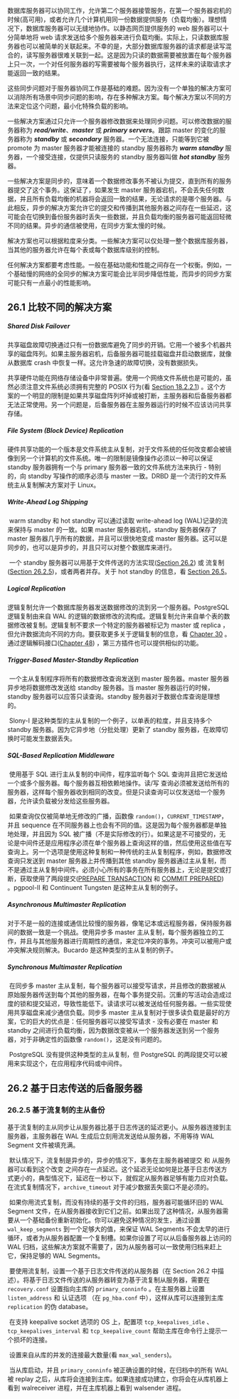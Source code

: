 

​		数据库服务器可以协同工作，允许第二个服务器接管服务，在第一个服务器宕机的时候(高可用)，或者允许几个计算机用同一份数据提供服务（负载均衡）。理想情况下，数据库服务器可以无缝地协作。以静态网页提供服务的 web 服务器可以十分简单地将 web 请求发送给多个服务器来进行负载均衡。实际上，只读数据库服务器也可以被简单的关联起来。不幸的是，大部分数据库服务器的请求都是读写混合的，读写服务器很难关联到一起。这是因为只读的数据需要被放置在每个服务器上只一次，一个对任何服务器的写需要被每个服务器执行，这样未来的读取请求才能返回一致的结果。

​		这些同步问题对于服务器协同工作是基础的难题。因为没有一个单独的解决方案可以消除所有场景中同步问题的影响，存在多种解决方案。每个解决方案以不同的方法来定位这个问题，最小化特殊负载的影响。

​		一些解决方案通过只允许一个服务器修改数据来处理同步问题。可以修改数据的服务器称为 ***read/write***、***master*** 或 ***primary servers***。跟踪 master 的变化的服务器称为 ***standby*** 或 ***secondary*** 服务器。一个无法连接，只能等到它被 promote 为 master 服务器才能被连接的 standby 服务器称为 ***warm standby*** 服务器，一个接受连接，仅提供只读服务的 standby 服务器叫做 ***hot standby*** 服务器。

​		一些解决方案是同步的，意味着一个数据修改事务不被认为提交，直到所有的服务器提交了这个事务。这保证了，如果发生 master 服务器宕机，不会丢失任何数据，并且所有负载均衡的机器将会返回一致的结果，无论请求的是哪个服务器。与此相反，异步的解决方案允许它的提交和传播到其他服务器之间存在一些延迟，这可能会在切换到备份服务器时丢失一些数据，并且负载均衡的服务器可能返回轻微不同的结果。异步的通信被使用，在同步方案太慢的时候。

​		解决方案也可以根据粒度来分类。一些解决方案可以仅处理一整个数据库服务器，当其他的服务器允许在每个表或每个数据库级别的控制。

​		任何解决方案都要考虑性能。一般在基础功能和性能之间存在一个权衡。例如，一个基础慢的网络的全同步的解决方案可能会比半同步降低性能，而异步的同步方案可能只有一点最小的性能影响。



## 26.1 比较不同的解决方案

##### Shared Disk Failover

​		共享磁盘故障切换通过只有一份数据库避免了同步的开销。它用一个被多个机器共享的磁盘阵列。如果主服务器宕机，后备服务器可能挂载磁盘并启动数据库，就像从数据库 crash 中恢复一样。这允许急速的故障切换，没有数据损失。

​		共享硬件功能在网络存储设备中非常普遍。使用一个网络文件系统也是可能的，虽然必须注意文件系统必须拥有完整的 POSIX 行为(看 [Section 18.2.2.1](https://www.postgresql.org/docs/13/creating-cluster.html#CREATING-CLUSTER-NFS)) 。这个方案的一个明显的限制是如果共享磁盘阵列坏掉或被打断，主服务器和后备服务器都无法正常使用。另一个问题是，后备服务器在主服务器运行的时候不应该访问共享存储。



##### File System (Block Device) Replication

​		硬件共享功能的一个版本是文件系统主从复制，对于文件系统的任何改变都会被镜像到另一个计算机的文件系统。唯一的限制是镜像操作必须以一种可以保证 standby 服务器拥有一个与 primary 服务器一致的文件系统方法来执行 - 特别的，向 standby 写操作的顺序必须与 master 一致。DRBD 是一个流行的文件系统主从复制解决方案对于 Linux。



##### Write-Ahead Log Shipping

​		warm standby 和 hot standby 可以通过读取 write-ahead log (WAL)记录的流来保持与 master 的一致。如果 master 服务器宕机，standby 服务器保存了 master 服务器几乎所有的数据，并且可以很快地变成 master 服务器。这可以是同步的，也可以是异步的，并且只可以对整个数据库来进行。

​		一个 standby 服务器可以用基于文件传送的方法实现([Section 26.2](https://www.postgresql.org/docs/13/warm-standby.html)) 或 流复制([Section 26.2.5](https://www.postgresql.org/docs/13/warm-standby.html#STREAMING-REPLICATION))，或者两者并存。关于 hot standby 的信息，看 [Section 26.5](https://www.postgresql.org/docs/13/hot-standby.html)。



##### Logical Replication

​		逻辑复制允许一个数据库服务器发送数据修改的流到另一个服务器。PostgreSQL 逻辑复制由来自 WAL 的逻辑的数据修改的流构成。逻辑复制允许来自单个表的数据修改被复制。逻辑复制不要求一个特定的服务器被标记为 master 或 replica ，但允许数据流向不同的方向。要获取更多关于逻辑复制的信息，看 [Chapter 30](https://www.postgresql.org/docs/13/logical-replication.html) 。通过逻辑解码接口([Chapter 48](https://www.postgresql.org/docs/13/logicaldecoding.html)) ，第三方插件也可以提供相似的功能。



##### Trigger-Based Master-Standby Replication

​		一个主从复制程序将所有的数据修改查询发送到 master 服务器。master 服务器异步地将数据修改发送给 standby 服务器。当 master 服务器运行的时候，standby 服务器可以应答只读查询。standby 服务器对于数据仓库查询是理想的。

​		Slony-I 是这种类型的主从复制的一个例子，以单表的粒度，并且支持多个 standby 服务器。因为它异步地（分批处理）更新了 standby 服务器，在故障切换时可能发生数据丢失。



##### SQL-Based Replication Middleware

​		使用基于 SQL 进行主从复制的中间件，程序监听每个 SQL 查询并且把它发送给一个或多个服务器。每个服务器互相依赖地操作。读/写 查询必须被发送给所有的服务器，这样每个服务器收到相同的改变。但是只读查询可以仅发送给一个服务器，允许读负载被分发给这些服务器。

​		如果查询仅仅被简单地无修改的广播，函数像 `random()`，`CURRENT_TIMESTAMP`，并且 sequence 在不同服务器上也会有不同的值。这是因为每个服务器都是单独地处理，并且因为 SQL 被广播（不是实际修改的行）。如果这是不可接受的，无论是中间件还是应用程序必须在单个服务器上查询这样的值，然后使用这些值在写查询上。另一个选项是使用这种复制和一种传统的主从复制程序，例如，数据修改查询只发送到 master 服务器上并传播到其他 standby 服务器通过主从复制，而不是通过主从复制中间件。必须小心所有的事务在所有服务器上，无论是提交或打断，获取使用了两段提交([PREPARE TRANSACTION](https://www.postgresql.org/docs/13/sql-prepare-transaction.html) 和 [COMMIT PREPARED](https://www.postgresql.org/docs/13/sql-commit-prepared.html)) 。pgpool-II 和 Continuent Tungsten 是这种主从复制的例子。



##### Asynchronous Multimaster Replication

​		对于不是一般的连接或通信比较慢的服务器，像笔记本或远程服务器，保持服务器间的数据一致是一个挑战。使用异步多 master 主从复制，每个服务器独立的工作，并且与其他服务器进行周期性的通信，来定位冲突的事务。冲突可以被用户或冲突解决规则解决。Bucardo 是这种类型的主从复制的例子。



##### Synchronous Multimaster Replication

​		在同步多 master 主从复制，每个服务器可以接受写请求，并且修改的数据被从原始服务器传送到每个其他的服务器，在每个事务提交前。沉重的写活动会造成过度的锁和提交延迟，导致性能低下。读请求可以被发送给任何服务器。一些实现使用共享磁盘来减少通信负载。同步多 master 主从复制对于很多读负载是最好的方案，它的巨大的优点是：任何服务器可以接受写请求 - 没有必要在 master 和 standby 之间进行负载均衡，因为数据改变被从一个服务器发送到另一个服务器，对于非确定性的函数像 `random()`，这是没有问题的。

​		PostgreSQL 没有提供这种类型的主从复制，但 PostgreSQL 的两段提交可以被用来实现这个，在应用程序代码或中间件。



## 26.2 基于日志传送的后备服务器



### 26.2.5  基于流复制的主从备份

​		基于流复制的主从同步让从服务器比基于日志传送的延迟更小。从服务器连接到主服务器，主服务器在 WAL 生成后立刻用流发送给从服务器，不用等待 WAL Segment 文件被填充满。

​		默认情况下，流复制是异步的，异步的情况下，事务在主服务器被提交 和 从服务器可以看到这个改变 之间存在一点延迟。这个延迟无论如何是比基于日志传送方式更小的，典型情况下，延迟在一秒以下，就假定从服务器足够有能力应对负载。在流式复制情况下，`archive_timeout` 对于减少数据丢失窗口不是必须的。

​		如果你用流式复制，而没有持续的基于文件的归档，服务器可能循环旧的 WAL Segment 文件，在从服务器接收到它们之前。如果出现了这种情况，从服务器需要从一个基础备份重新初始化。你可以避免这种情况的发生，通过设置 `wal_keep_segments` 到一个足够大的值，来保证 WAL Segments 不会太早的进行循环，或者为从服务器配置一个复制槽。如果你设置了可以从后备服务器上访问的 WAL 归档，这些解决方案就不需要了，因为从服务器可以一致使用归档来赶上它，保持足够的 WAL Segments。

​		要使用流复制，设置一个基于日志文件传送的从服务器（在 Section 26.2 中描述）。将基于日志文件传送的从服务器转变为基于流复制从服务器，需要在 `recovery.conf` 设置指向主库的 `primary_conninfo` 。在主服务器上设置 `listen_address` 和 认证选项 （在 `pg_hba.conf` 中），这样从库可以连接到主库 `replication` 的伪 database。

​		在支持 keepalive socket 选项的 OS 上，配置项 `tcp_keepalives_idle` 、`tcp_keepalives_interval` 和 `tcp_keepalive_count` 帮助主库在命令行上提示一个损坏的连接。

​		设置来自从库的并发的连接最大数量(看 `max_wal_senders`)。

​		当从库启动，并且 `primary_conninfo` 被正确设置的时候，在归档中的所有 WAL 被 replay 之后，从库将会连接到主库。如果连接成功建立，你将会在从库机器上看到 walreceiver 进程，并在主库机器上看到 walsender 进程。

​		
